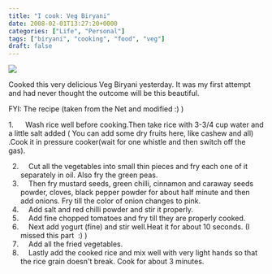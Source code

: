 ```yaml
---
title: "I cook: Veg Biryani"
date: 2008-02-01T13:27:20+0000
categories: ["Life", "Personal"]
tags: ["biryani", "cooking", "food", "veg"]
draft: false
---
```


<a href="http://picasaweb.google.com/kumar.rakesh/ICook/photo#5161940532983362770"><img src="http://lh4.google.com/kumar.rakesh/R6LlkMwp9NI/AAAAAAAAE1Y/QIZW7ECRW3g/s400/P1290252.JPG" /></a>

Cooked this very delicious Veg Biryani yesterday. It was my first attempt and had never thought the outcome will be this beautiful.

FYI: The recipe (taken from the Net and modified :) )

1.      Wash rice well before cooking.Then take rice with 3-3/4 cup water and a little salt added ( You can add some dry fruits here, like cashew and all) .Cook it in pressure cooker(wait for one whistle and then switch off the gas).

2.     Cut all the vegetables into small thin pieces and fry each one of it separately in oil. Also fry the green peas.
3.     Then fry mustard seeds, green chilli, cinnamon and caraway seeds powder, cloves, black pepper powder for about half minute and then add onions. Fry till the color of onion changes to pink.
4.     Add salt and red chilli powder and stir it properly.
5.     Add fine chopped tomatoes and fry till they are properly cooked.
6.     Next add yogurt (fine) and stir well.Heat it for about 10 seconds. (I missed this part  :) )
7.     Add all the fried vegetables.
8.     Lastly add the cooked rice and mix well with very light hands so that the rice grain doesn't break. Cook for about 3 minutes.